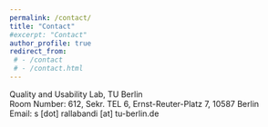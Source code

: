 ```yaml
---
permalink: /contact/
title: "Contact"
#excerpt: "Contact"
author_profile: true
redirect_from: 
 # - /contact
 # - /contact.html
---
```

Quality and Usability Lab, TU Berlin <br/>
Room Number: 612, Sekr. TEL 6, Ernst-Reuter-Platz 7, 10587 Berlin <br/>
Email: s [dot] rallabandi [at] tu-berlin.de
